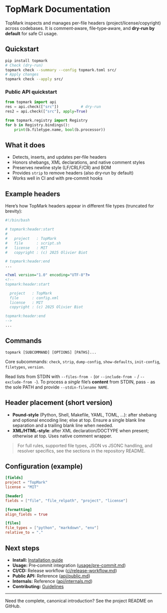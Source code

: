 <!--
topmark:header:start

  project      : TopMark
  file         : index.md
  file_relpath : docs/index.md
  license      : MIT
  copyright    : (c) 2025 Olivier Biot

topmark:header:end
-->

# TopMark Documentation

TopMark inspects and manages per-file headers (project/license/copyright) across codebases. It is
comment‑aware, file‑type‑aware, and **dry‑run by default** for safe CI usage.

## Quickstart

```bash
pip install topmark
# Check (dry-run)
topmark check --summary --config topmark.toml src/
# Apply changes
topmark check --apply src/
```

### Public API quickstart

```python
from topmark import api
res = api.check(["src"])          # dry-run
res2 = api.check(["src"], apply=True)
```

```python
from topmark.registry import Registry
for b in Registry.bindings():
    print(b.filetype.name, bool(b.processor))
```

## What it does

- Detects, inserts, and updates per‑file headers
- Honors shebangs, XML declarations, and native comment styles
- Preserves newline style (LF/CRLF/CR) and BOM
- Provides `strip` to remove headers (also dry‑run by default)
- Works well in CI and with pre‑commit hooks

## Example headers

Here’s how TopMark headers appear in different file types (truncated for brevity):

```bash
#!/bin/bash

# topmark:header:start
#
#   project   : TopMark
#   file      : script.sh
#   license   : MIT
#   copyright : (c) 2025 Olivier Biot

# topmark:header:end
...
```

```xml
<?xml version="1.0" encoding="UTF-8"?>
<!--
topmark:header:start

  project   : TopMark
  file      : config.xml
  license   : MIT
  copyright : (c) 2025 Olivier Biot

topmark:header:end
-->
...
```

## Commands

`topmark [SUBCOMMAND] [OPTIONS] [PATHS]...`

Core subcommands: `check`, `strip`, `dump-config`, `show-defaults`, `init-config`, `filetypes`,
`version`.

Read lists from STDIN with `--files-from -` (or `--include-from -` / `--exclude-from -`). To process
a *single* file’s **content** from STDIN, pass `-` as the sole PATH and provide
`--stdin-filename NAME`.

## Header placement (short version)

- **Pound‑style** (Python, Shell, Makefile, YAML, TOML, …): after shebang and optional encoding
  line; else at top. Ensure a single blank line separation and a trailing blank line when needed.
- **XML/HTML‑style**: after XML declaration/DOCTYPE when present; otherwise at top. Uses native
  comment wrapper.

> For full rules, supported file types, JSON vs JSONC handling, and resolver specifics, see the
> sections in the repository README.

## Configuration (example)

```toml
[fields]
project = "TopMark"
license = "MIT"

[header]
fields = ["file", "file_relpath", "project", "license"]

[formatting]
align_fields = true

[files]
file_types = ["python", "markdown", "env"]
relative_to = "."
```

## Next steps

- **Install:** [Installation guide](install.md)
- **Usage:** Pre‑commit integration ([usage/pre-commit.md](usage/pre-commit.md))
- **CI/CD:** Release workflow ([ci/release-workflow.md](ci/release-workflow.md))
- **Public API:** Reference ([api/public.md](api/public.md))
- **Internals:** Reference ([api/internals.md](api/internals.md))
- **Contributing:** [Guidelines](contributing.md)

______________________________________________________________________

Need the complete, canonical introduction? See the project README on GitHub.
